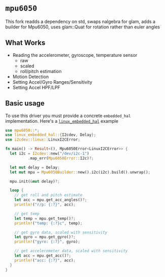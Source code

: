 # `mpu6050` 

This fork readds a dependency on std, swaps nalgebra for glam, adds a builder for Mpu6050, uses glam::Quat for rotation rather than euler angles

## What Works
* Reading the accelerometer, gyroscope, temperature sensor
    * raw
    * scaled
    * roll/pitch estimation
* Motion Detection
* Setting Accel/Gyro Ranges/Sensitivity
* Setting Accel HPF/LPF

## Basic usage 
To use this driver you must provide a concrete `embedded_hal` implementation. Here's a 
[`linux_embedded_hal`](https://github.com/rust-embedded/linux-embedded-hal) example
```rust
use mpu6050::*;
use linux_embedded_hal::{I2cdev, Delay};
use i2cdev::linux::LinuxI2CError;

fn main() -> Result<(), Mpu6050Error<LinuxI2CError>> {
  let i2c = I2cdev::new("/dev/i2c-1")
          .map_err(Mpu6050Error::I2c)?;

  let mut delay = Delay;
  let mut mpu = Mpu6050Builder::new().i2c(i2c).build().unwrap();

  mpu.init(&mut delay)?;

  loop {
    // get roll and pitch estimate
    let acc = mpu.get_acc_angles()?;
    println!("r/p: {:?}", acc);

    // get temp
    let temp = mpu.get_temp()?;
    println!("temp: {:?}c", temp);

    // get gyro data, scaled with sensitivity 
    let gyro = mpu.get_gyro()?;
    println!("gyro: {:?}", gyro);

    // get accelerometer data, scaled with sensitivity
    let acc = mpu.get_acc()?;
    println!("acc: {:?}", acc);
  }
}
```